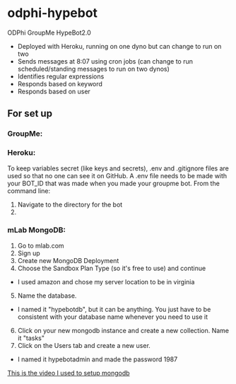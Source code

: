 # odphi-hypebot
ODPhi GroupMe HypeBot2.0

- Deployed with Heroku, running on one dyno but can change to run on two
- Sends messages at 8:07 using cron jobs (can change to run scheduled/standing messages to run on two dynos)
- Identifies regular expressions
- Responds based on keyword
- Responds based on user


## For set up





### GroupMe:


### Heroku:

To keep variables secret (like keys and secrets), .env and .gitignore files are used so that no one can see it on GitHub. A .env file needs to be made with your BOT_ID that was made when you made your groupme bot. From the command line:
1) Navigate to the directory for the bot
2) 







### mLab MongoDB:

1) Go to mlab.com
2) Sign up
3) Create new MongoDB Deployment
4) Choose the Sandbox Plan Type (so it's free to use) and continue
- I used amazon and chose my server location to be in virginia
5) Name the database.
- I named it "hypebotdb", but it can be anything. You just have to be consistent with your database name whenever you need to use it
6) Click on your new mongodb instance and create a new collection. Name it "tasks"
7) Click on the Users tab and create a new user.
- I named it hypebotadmin and made the password 1987

[This is the video I used to setup mongodb](https://youtu.be/GDqtv1eGGpA)



